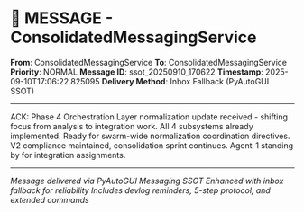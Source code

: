 # 📨 MESSAGE - ConsolidatedMessagingService

**From**: ConsolidatedMessagingService
**To**: ConsolidatedMessagingService
**Priority**: NORMAL
**Message ID**: ssot_20250910_170622
**Timestamp**: 2025-09-10T17:06:22.825095
**Delivery Method**: Inbox Fallback (PyAutoGUI SSOT)

---

ACK: Phase 4 Orchestration Layer normalization update received - shifting focus from analysis to integration work. All 4 subsystems already implemented. Ready for swarm-wide normalization coordination directives. V2 compliance maintained, consolidation sprint continues. Agent-1 standing by for integration assignments.

---

*Message delivered via PyAutoGUI Messaging SSOT*
*Enhanced with inbox fallback for reliability*
*Includes devlog reminders, 5-step protocol, and extended commands*
